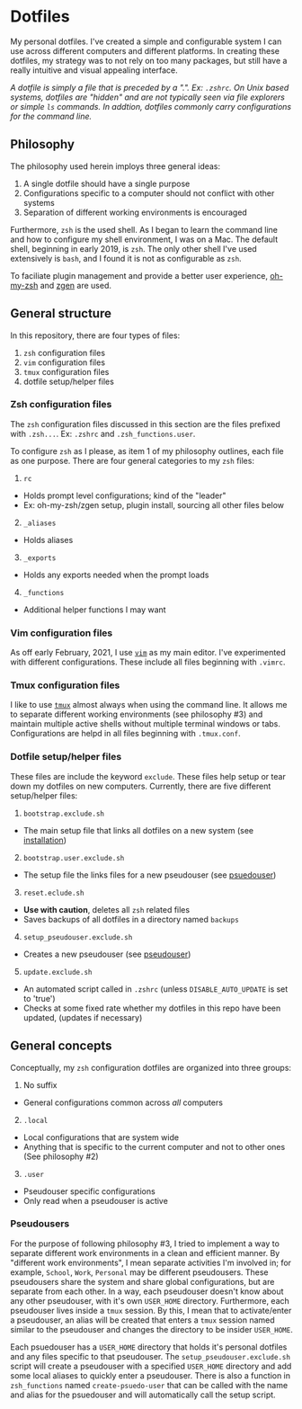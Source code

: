 # Dotfiles

My personal dotfiles. I've created a simple and configurable system I can use across different computers and different platforms. In creating these dotfiles, my strategy was to not rely on too many packages, but still have a really intuitive and visual appealing interface.

_A dotfile is simply a file that is preceded by a ".". Ex: `.zshrc`. On Unix based systems, dotfiles are "hidden" and are not typically seen via file explorers or simple `ls` commands. In addtion, dotfiles commonly carry configurations for the command line._

## Philosophy

The philosophy used herein imploys three general ideas:

1. A single dotfile should have a single purpose
2. Configurations specific to a computer should not conflict with other systems
3. Separation of different working environments is encouraged

Furthermore, `zsh` is the used shell. As I began to learn the command line and how to configure my shell environment, I was on a Mac. The default shell, beginning in early 2019, is `zsh`. The only other shell I've used extensively is `bash`, and I found it is not as configurable as `zsh`. 

To faciliate plugin management and provide a better user experience, [oh-my-zsh](https://ohmyz.sh/) and [zgen](https://github.com/tarjoilija/zgen) are used.

## General structure

In this repository, there are four types of files:

1. `zsh` configuration files
2. `vim` configuration files
3. `tmux` configuration files
4. dotfile setup/helper files

### Zsh configuration files

The `zsh` configuration files discussed in this section are the files prefixed with `.zsh...`. Ex: `.zshrc` and `.zsh_functions.user`.

To configure `zsh` as I please, as item 1 of my philosophy outlines, each file as one purpose. There are four general categories to my `zsh` files:

1. `rc`
  - Holds prompt level configurations; kind of the "leader"
  - Ex: oh-my-zsh/zgen setup, plugin install, sourcing all other files below
2. `_aliases`
  - Holds aliases
3. `_exports`
  - Holds any exports needed when the prompt loads
4. `_functions`
  - Additional helper functions I may want

### Vim configuration files

As off early February, 2021, I use [`vim`](https://www.vim.org/) as my main editor. I've experimented with different configurations. These include all files beginning with `.vimrc`.

### Tmux configuration files

I like to use [`tmux`](https://github.com/tmux/tmux/wiki) almost always when using the command line. It allows me to separate different working environments (see philosophy #3) and maintain multiple active shells without multiple terminal windows or tabs. Configurations are helpd in all files beginning with `.tmux.conf`.

### Dotfile setup/helper files

These files are include the keyword `exclude`. These files help setup or tear down my dotfiles on new computers. Currently, there are five different setup/helper files:

1. `bootstrap.exclude.sh`
  - The main setup file that links all dotfiles on a new system (see [installation](#installation))
2. `bootstrap.user.exclude.sh`
  - The setup file the links files for a new pseudouser (see [psuedouser](#psuedousers))
3. `reset.eclude.sh`
  - **Use with caution**, deletes all `zsh` related files
  - Saves backups of all dotfiles in a directory named `backups`
4. `setup_pseudouser.exclude.sh`
  - Creates a new pseudouser (see [pseudouser](#pseudousers))
5. `update.exclude.sh`
  - An automated script called in `.zshrc` (unless `DISABLE_AUTO_UPDATE` is set to 'true')
  - Checks at some fixed rate whether my dotfiles in this repo have been updated, (updates if necessary)

## General concepts

Conceptually, my `zsh` configuration dotfiles are organized into three groups:

1. No suffix
  - General configurations common across _all_ computers
2. `.local`
  - Local configurations that are system wide
  - Anything that is specific to the current computer and not to other ones (See philosophy #2)
3. `.user`
  - Pseudouser specific configurations
  - Only read when a pseudouser is active

### Pseudousers

For the purpose of following philosophy #3, I tried to implement a way to separate different work environments in a clean and efficient manner. By "different work environments", I mean separate activities I'm involved in; for example, `School`, `Work`, `Personal` may be different pseudousers.  These pseudousers share the system and share global configurations, but are separate from each other. In a way, each pseudouser doesn't know about any other pseudouser, with it's own `USER_HOME` directory. Furthermore, each pseudouser lives inside a `tmux` session. By this, I mean that to activate/enter a pseudouser, an alias will be created that enters a `tmux` session named similar to the pseudouser and changes the directory to be insider `USER_HOME`.

Each psuedouser has a `USER_HOME` directory that holds it's personal dotfiles and any files specific to that pseudouser. The `setup_pseudouser.exclude.sh` script will create a pseudouser with a specified `USER_HOME` directory and add some local aliases to quickly enter a pseudouser. There is also a function in `zsh_functions` named `create-psuedo-user` that can be called with the name and alias for the psuedouser and will automatically call the setup script.
